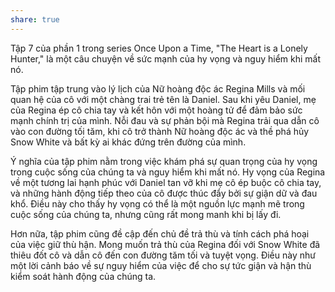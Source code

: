 ```yaml
---
share: true
---
```

Tập 7 của phần 1 trong series Once Upon a Time, "The Heart is a Lonely Hunter," là một câu chuyện về sức mạnh của hy vọng và nguy hiểm khi mất nó.

Tập phim tập trung vào lý lịch của Nữ hoàng độc ác Regina Mills và mối quan hệ của cô với một chàng trai trẻ tên là Daniel. Sau khi yêu Daniel, mẹ của Regina ép cô chia tay và kết hôn với một hoàng tử để đảm bảo sức mạnh chính trị của mình. Nỗi đau và sự phản bội mà Regina trải qua dẫn cô vào con đường tối tăm, khi cô trở thành Nữ hoàng độc ác và thề phá hủy Snow White và bất kỳ ai khác đứng trên đường của mình.

Ý nghĩa của tập phim nằm trong việc khám phá sự quan trọng của hy vọng trong cuộc sống của chúng ta và nguy hiểm khi mất nó. Hy vọng của Regina về một tương lai hạnh phúc với Daniel tan vỡ khi mẹ cô ép buộc cô chia tay, và những hành động tiếp theo của cô được thúc đẩy bởi sự giận dữ và đau khổ. Điều này cho thấy hy vọng có thể là một nguồn lực mạnh mẽ trong cuộc sống của chúng ta, nhưng cũng rất mong manh khi bị lấy đi.

Hơn nữa, tập phim cũng đề cập đến chủ đề trả thù và tính cách phá hoại của việc giữ thù hận. Mong muốn trả thù của Regina đối với Snow White đã thiêu đốt cô và dẫn cô đến con đường tăm tối và tuyệt vọng. Điều này như một lời cảnh báo về sự nguy hiểm của việc để cho sự tức giận và hận thù kiểm soát hành động của chúng ta.